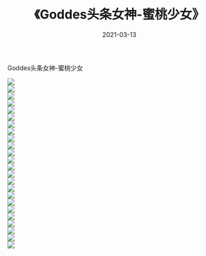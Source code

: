 ﻿---
layout: post
title:  《Goddes头条女神-蜜桃少女》
date:   2021-03-13
img: http://img.660000.xyz/Sharelink/网络美图/2021/Goddes头条女神-蜜桃少女/000.jpg
categories: [美女, 清纯, 唯美]
---

Goddes头条女神-蜜桃少女

  ![](http://img.660000.xyz/Sharelink/网络美图/2021/Goddes头条女神-蜜桃少女/001.jpg) <br> ![](http://img.660000.xyz/Sharelink/网络美图/2021/Goddes头条女神-蜜桃少女/002.jpg) <br> ![](http://img.660000.xyz/Sharelink/网络美图/2021/Goddes头条女神-蜜桃少女/003.jpg) <br> ![](http://img.660000.xyz/Sharelink/网络美图/2021/Goddes头条女神-蜜桃少女/004.jpg) <br> ![](http://img.660000.xyz/Sharelink/网络美图/2021/Goddes头条女神-蜜桃少女/005.jpg) <br> ![](http://img.660000.xyz/Sharelink/网络美图/2021/Goddes头条女神-蜜桃少女/006.jpg) <br> ![](http://img.660000.xyz/Sharelink/网络美图/2021/Goddes头条女神-蜜桃少女/007.jpg) <br> ![](http://img.660000.xyz/Sharelink/网络美图/2021/Goddes头条女神-蜜桃少女/008.jpg) <br> ![](http://img.660000.xyz/Sharelink/网络美图/2021/Goddes头条女神-蜜桃少女/009.jpg) <br> ![](http://img.660000.xyz/Sharelink/网络美图/2021/Goddes头条女神-蜜桃少女/010.jpg) <br> ![](http://img.660000.xyz/Sharelink/网络美图/2021/Goddes头条女神-蜜桃少女/011.jpg) <br> ![](http://img.660000.xyz/Sharelink/网络美图/2021/Goddes头条女神-蜜桃少女/012.jpg) <br> ![](http://img.660000.xyz/Sharelink/网络美图/2021/Goddes头条女神-蜜桃少女/013.jpg) <br> ![](http://img.660000.xyz/Sharelink/网络美图/2021/Goddes头条女神-蜜桃少女/014.jpg) <br> ![](http://img.660000.xyz/Sharelink/网络美图/2021/Goddes头条女神-蜜桃少女/015.jpg) <br> ![](http://img.660000.xyz/Sharelink/网络美图/2021/Goddes头条女神-蜜桃少女/016.jpg) <br> ![](http://img.660000.xyz/Sharelink/网络美图/2021/Goddes头条女神-蜜桃少女/017.jpg) <br> ![](http://img.660000.xyz/Sharelink/网络美图/2021/Goddes头条女神-蜜桃少女/018.jpg) <br> ![](http://img.660000.xyz/Sharelink/网络美图/2021/Goddes头条女神-蜜桃少女/019.jpg) <br> ![](http://img.660000.xyz/Sharelink/网络美图/2021/Goddes头条女神-蜜桃少女/020.jpg) <br> ![](http://img.660000.xyz/Sharelink/网络美图/2021/Goddes头条女神-蜜桃少女/021.jpg) <br> ![](http://img.660000.xyz/Sharelink/网络美图/2021/Goddes头条女神-蜜桃少女/022.jpg) <br> ![](http://img.660000.xyz/Sharelink/网络美图/2021/Goddes头条女神-蜜桃少女/023.jpg) <br> ![](http://img.660000.xyz/Sharelink/网络美图/2021/Goddes头条女神-蜜桃少女/024.jpg) <br>